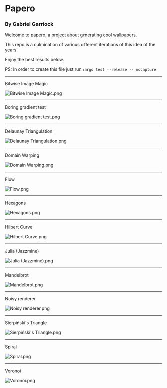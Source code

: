 # Papero
### By Gabriel Garriock

Welcome to papero, a project about generating cool wallpapers.

This repo is a culmination of various different iterations of this idea of the years. 

Enjoy the best results below.

PS: In order to create this file just run `cargo test --release -- nocapture`

---

Bitwise Image Magic

![Bitwise Image Magic.png](demo/Bitwise%20Image%20Magic.png)

---

Boring gradient test

![Boring gradient test.png](demo/Boring%20gradient%20test.png)

---

Delaunay Triangulation

![Delaunay Triangulation.png](demo/Delaunay%20Triangulation.png)

---

Domain Warping

![Domain Warping.png](demo/Domain%20Warping.png)

---

Flow

![Flow.png](demo/Flow.png)

---

Hexagons

![Hexagons.png](demo/Hexagons.png)

---

Hilbert Curve

![Hilbert Curve.png](demo/Hilbert%20Curve.png)

---

Julia (Jazzmine)

![Julia (Jazzmine).png](demo/Julia%20(Jazzmine).png)

---

Mandelbrot

![Mandelbrot.png](demo/Mandelbrot.png)

---

Noisy renderer

![Noisy renderer.png](demo/Noisy%20renderer.png)

---

Sierpiński's Triangle

![Sierpiński's Triangle.png](demo/Sierpiński's%20Triangle.png)

---

Spiral

![Spiral.png](demo/Spiral.png)

---

Voronoi

![Voronoi.png](demo/Voronoi.png)
